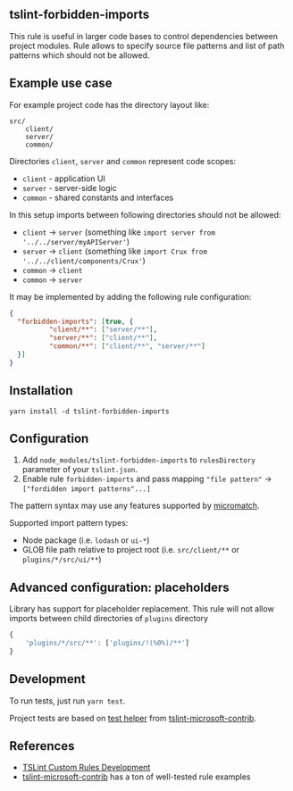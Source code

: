 ## tslint-forbidden-imports

This rule is useful in larger code bases to control dependencies between project modules.
Rule allows to specify source file patterns and list of path patterns which should not be allowed.

## Example use case

For example project code has the directory layout like:
```text
src/
    client/
    server/
    common/
``` 

Directories `client`, `server` and `common` represent code scopes:
* `client` - application UI
* `server` - server-side logic
* `common` - shared constants and interfaces 

In this setup imports between following directories should not be allowed:
* `client` -> `server` (something like `import server from '../../server/myAPIServer'`)
* `server` -> `client` (something like `import Crux from '../../client/components/Crux'`)
* `common` -> `client`
* `common` -> `server`

It may be implemented by adding the following rule configuration:
```json
{
  "forbidden-imports": [true, {
          "client/**": ["server/**"],
          "server/**": ["client/**"],
          "common/**": ["client/**", "server/**"]
  }]
}
```

## Installation

`yarn install -d tslint-forbidden-imports`

## Configuration

1. Add `node_modules/tslint-forbidden-imports` to `rulesDirectory` parameter of your `tslint.json`.
2. Enable rule `forbidden-imports` and pass mapping `"file pattern"` -> `["fordidden import patterns"...]` 

The pattern syntax may use any features supported by [micromatch](https://github.com/micromatch/micromatch#matching-features).

Supported import pattern types:
* Node package (i.e. `lodash` or `ui-*`)
* GLOB file path relative to project root (i.e. `src/client/**` or `plugins/*/src/ui/**`) 

## Advanced configuration: placeholders

Library has support for placeholder replacement.
This rule will not allow imports between child directories of `plugins` directory
```js
{
    'plugins/*/src/**': ['plugins/!(%0%)/**']
}
```

## Development

To run tests, just run `yarn test`.

Project tests are based on [test helper](https://github.com/Microsoft/tslint-microsoft-contrib/blob/master/src/tests/TestHelper.ts) from [tslint-microsoft-contrib](https://github.com/Microsoft/tslint-microsoft-contrib).

## References

* [TSLint Custom Rules Development](https://palantir.github.io/tslint/develop/custom-rules/)
* [tslint-microsoft-contrib](https://github.com/Microsoft/tslint-microsoft-contrib) has a ton of well-tested rule examples
